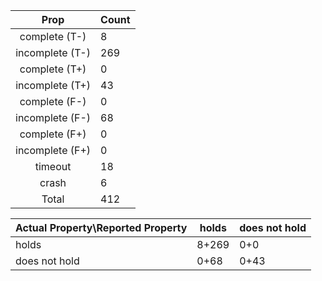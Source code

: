 
| Prop | Count |
|:----:|:------|
|complete   (T-)|8|
|incomplete (T-)|269|
|complete   (T+)|0|
|incomplete (T+)|43|
|complete   (F-)|0|
|incomplete (F-)|68|
|complete   (F+)|0|
|incomplete (F+)|0|
|timeout        |18|
|crash          |6|
|Total          |412|

| Actual Property\Reported Property | holds | does not hold |
|------------------------------------|-------|---------------|
| holds | 8+269 | 0+0 |
| does not hold | 0+68 | 0+43 |

